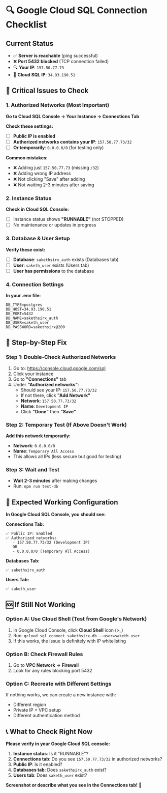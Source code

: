 # 🔍 Google Cloud SQL Connection Checklist

## Current Status
- ✅ **Server is reachable** (ping successful)
- ❌ **Port 5432 blocked** (TCP connection failed)
- 🔍 **Your IP**: `157.50.77.73`
- 🎯 **Cloud SQL IP**: `34.93.190.51`

## 🚨 **Critical Issues to Check**

### 1. **Authorized Networks** (Most Important)
**Go to Cloud SQL Console → Your Instance → Connections Tab**

**Check these settings:**
- [ ] **Public IP is enabled**
- [ ] **Authorized networks contains your IP**: `157.50.77.73/32`
- [ ] **Or temporarily**: `0.0.0.0/0` (for testing only)

**Common mistakes:**
- ❌ Adding just `157.50.77.73` (missing `/32`)
- ❌ Adding wrong IP address
- ❌ Not clicking "Save" after adding
- ❌ Not waiting 2-3 minutes after saving

### 2. **Instance Status**
**Check in Cloud SQL Console:**
- [ ] Instance status shows **"RUNNABLE"** (not STOPPED)
- [ ] No maintenance or updates in progress

### 3. **Database & User Setup**
**Verify these exist:**
- [ ] **Database**: `sakethsirx_auth` exists (Databases tab)
- [ ] **User**: `saketh_user` exists (Users tab)
- [ ] **User has permissions** to the database

### 4. **Connection Settings**
**In your .env file:**
```
DB_TYPE=postgres
DB_HOST=34.93.190.51
DB_PORT=5432
DB_NAME=sakethsirx_auth
DB_USER=saketh_user
DB_PASSWORD=sakethsirx@200
```

## 🔧 **Step-by-Step Fix**

### Step 1: Double-Check Authorized Networks
1. Go to: https://console.cloud.google.com/sql
2. Click your instance
3. Go to **"Connections"** tab
4. Under **"Authorized networks"**:
   - Should see your IP: `157.50.77.73/32`
   - If not there, click **"Add Network"**
   - **Network**: `157.50.77.73/32`
   - **Name**: `Development IP`
   - Click **"Done"** then **"Save"**

### Step 2: Temporary Test (If Above Doesn't Work)
**Add this network temporarily:**
- **Network**: `0.0.0.0/0`
- **Name**: `Temporary All Access`
- This allows all IPs (less secure but good for testing)

### Step 3: Wait and Test
- **Wait 2-3 minutes** after making changes
- Run: `npm run test-db`

## 🎯 **Expected Working Configuration**

**In Google Cloud SQL Console, you should see:**

**Connections Tab:**
```
✅ Public IP: Enabled
✅ Authorized networks:
   - 157.50.77.73/32 (Development IP)
   OR
   - 0.0.0.0/0 (Temporary All Access)
```

**Databases Tab:**
```
✅ sakethsirx_auth
```

**Users Tab:**
```
✅ saketh_user
```

## 🆘 **If Still Not Working**

### Option A: Use Cloud Shell (Test from Google's Network)
1. In Google Cloud Console, click **Cloud Shell** icon (>_)
2. Run: `gcloud sql connect sakethsirx-db --user=saketh_user`
3. If this works, the issue is definitely with IP whitelisting

### Option B: Check Firewall Rules
1. Go to **VPC Network** → **Firewall**
2. Look for any rules blocking port 5432

### Option C: Recreate with Different Settings
If nothing works, we can create a new instance with:
- Different region
- Private IP + VPC setup
- Different authentication method

## 📞 **What to Check Right Now**

**Please verify in your Google Cloud SQL console:**

1. **Instance status**: Is it "RUNNABLE"?
2. **Connections tab**: Do you see `157.50.77.73/32` in authorized networks?
3. **Public IP**: Is it enabled?
4. **Databases tab**: Does `sakethsirx_auth` exist?
5. **Users tab**: Does `saketh_user` exist?

**Screenshot or describe what you see in the Connections tab!** 📸